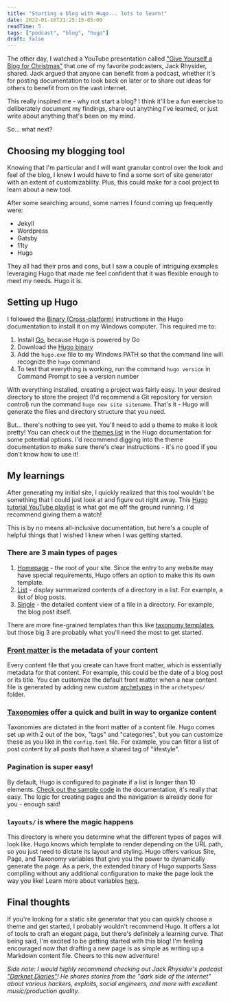 ```yaml
---
title: "Starting a blog with Hugo... lots to learn!"
date: 2022-01-16T21:25:15-05:00
readTime: 5
tags: ["podcast", "blog", "hugo"]
draft: false
---
```


The other day, I watched a YouTube presentation called ["Give Yourself a Blog for Christmas"](https://www.youtube.com/watch?v=NKHF5VZmCig&t=831s) 
that one of my favorite podcasters, Jack Rhysider, shared. Jack argued that anyone can benefit from a podcast, whether
it's for posting documentation to look back on later or to share out ideas for others to benefit from on the vast internet. <!--more-->

This really inspired me - why not start a blog? I think it'll be a fun exercise to deliberately document my findings, 
share out anything I've learned, or just write about anything that's been on my mind.

So... what next?

## Choosing my blogging tool

Knowing that I'm particular and I will want granular control over the look and feel of the blog, I knew I would have to find a some sort of site generator with an extent of customizability. Plus, this could make for a cool project to learn about a new tool.

After some searching around, some names I found coming up frequently were:

* Jekyll
* Wordpress
* Gatsby
* 11ty
* Hugo

They all had their pros and cons, but I saw a couple of intriguing examples leveraging Hugo that made me feel confident that it was flexible enough to meet my needs. Hugo it is. 

## Setting up Hugo

I followed the [Binary (Cross-platform)](https://gohugo.io/getting-started/installing/#binary-cross-platform) instructions in the Hugo documentation to install it on my Windows computer. This required me to:

1. Install [Go](https://go.dev/dl/), because Hugo is powered by Go
2. Download the [Hugo binary](https://github.com/gohugoio/hugo/releases)
3. Add the `hugo.exe` file to my Windows PATH so that the command line will recognize the `hugo` command
4. To test that everything is working, run the command `hugo version` in Command Prompt to see a version number

With everything installed, creating a project was fairly easy. In your desired directory to store the project (I'd recommend a Git repository for version control) run the command `hugo new site sitename`. That's it - Hugo will generate the files and directory structure that you need.

But... there's nothing to see yet. You'll need to add a theme to make it look pretty! You can check out the [themes list](https://themes.gohugo.io/) in the Hugo documentation for some potential options. I'd recommend digging into the theme documentation to make sure there's clear instructions - it's no good if you don't know how to use it!

## My learnings

After generating my initial site, I quickly realized that this tool wouldn't be something that I could just look at and figure out right away. This [Hugo tutorial YouTube playlist](https://www.youtube.com/playlist?list=PLLAZ4kZ9dFpOnyRlyS-liKL5ReHDcj4G3) is what got me off the ground running. I'd recommend giving them a watch! 

This is by no means all-inclusive documentation, but here's a couple of helpful things that I wished I knew when I was getting started.

### There are 3 main types of pages

1. [Homepage](https://gohugo.io/templates/homepage/) - the root of your site. Since the entry to any website may have special requirements, Hugo offers an option to make this its own template.
2. [List](https://gohugo.io/templates/lists/) - display summarized contents of a directory in a list. For example, a list of blog posts.
3. [Single](https://gohugo.io/templates/single-page-templates/) - the detailed content view of a file in a directory. For example, the blog post itself.

There are more fine-grained templates than this like [taxonomy templates](https://gohugo.io/templates/taxonomy-templates/), but those big 3 are probably what you'll need the most to get started.

### [Front matter](https://gohugo.io/content-management/front-matter/) is the metadata of your content

Every content file that you create can have front matter, which is essentially metadata for that content. For example, this could be the date of a blog post or its title. You can customize the default front matter when a new content file is generated by adding new custom [archetypes](https://gohugo.io/content-management/archetypes/) in the `archetypes/` folder.

### [Taxonomies](https://gohugo.io/content-management/taxonomies/) offer a quick and built in way to organize content

Taxonomies are dictated in the front matter of a content file. Hugo comes set up with 2 out of the box, "tags" and "categories", but you can customize these as you like in the `config.toml` file. For example, you can filter a list of post content by all posts that have a shared tag of "lifestyle".

### Pagination is super easy!

By default, Hugo is configured to paginate if a list is longer than 10 elements. [Check out the sample code](https://gohugo.io/templates/pagination/) in the documentation, it's really that easy. The logic for creating pages and the navigation is already done for you - enough said!

### `layouts/` is where the magic happens

This directory is where you determine what the different types of pages will look like. Hugo knows which template to render depending on the URL path, so you just need to dictate its layout and styling. Hugo offers various Site, Page, and Taxonomy variables that give you the power to dynamically generate the page. As a perk, the extended binary of Hugo supports Sass compiling without any additional configuration to make the page look the way you like! Learn more about variables [here](https://gohugo.io/variables/).

## Final thoughts

If you're looking for a static site generator that you can quickly choose a theme and get started, I probably wouldn't recommend Hugo. It offers a lot of tools to craft an elegant page, but there's definitely a learning curve. That being said, I'm excited to be getting started with this blog! I'm feeling encouraged now that drafting a new page is as simple as writing up a Markdown content file. Cheers to this new adventure!

_Side note: I would highly recommend checking out Jack Rhysider's podcast ["Darknet Diaries"](https://darknetdiaries.com/)! 
He shares stories from the "dark side of the internet" about various hackers, exploits, social engineers, and more with
excellent music/production quality._